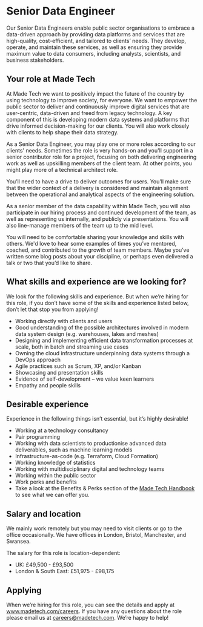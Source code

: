 # Senior Data Engineer

Our Senior Data Engineers enable public sector organisations to embrace a data-driven approach by providing data platforms and services that are high-quality, cost-efficient, and tailored to clients’ needs. They develop, operate, and maintain these services, as well as ensuring they provide maximum value to data consumers, including analysts, scientists, and business stakeholders.

## Your role at Made Tech 

At Made Tech we want to positively impact the future of the country by using technology to improve society, for everyone. We want to empower the public sector to deliver and continuously improve digital services that are user-centric, data-driven and freed from legacy technology. A key component of this is developing modern data systems and platforms that drive informed decision-making for our clients. You will also work closely with clients to help shape their data strategy.

As a Senior Data Engineer, you may play one or more roles according to our clients' needs. Sometimes the role is very hands-on and you'll support in a senior contributor role for a project, focusing on both delivering engineering work as well as upskilling members of the client team. At other points, you might play more of a technical architect role. 

You’ll need to have a drive to deliver outcomes for users. You’ll make sure that the wider context of a delivery is considered and maintain alignment between the operational and analytical aspects of the engineering solution.

As a senior member of the data capability within Made Tech, you will also participate in our hiring process and continued development of the team, as well as representing us internally, and publicly via presentations. You will also line-manage members of the team up to the mid level.

You will need to be comfortable sharing your knowledge and skills with others. We'd love to hear some examples of times you’ve mentored, coached, and contributed to the growth of team members. Maybe you’ve written some blog posts about your discipline, or perhaps even delivered a talk or two that you’d like to share.

## What skills and experience are we looking for?

We look for the following skills and experience. But when we’re hiring for this role, if you don’t have some of the skills and experience listed below, don’t let that stop you from applying! 

- Working directly with clients and users
- Good understanding of the possible architectures involved in modern data system design (e.g. warehouses, lakes and meshes)
- Designing and implementing efficient data transformation processes at scale, both in batch and streaming use cases
- Owning the cloud infrastructure underpinning data systems through a DevOps approach
- Agile practices such as Scrum, XP, and/or Kanban
- Showcasing and presentation skills
- Evidence of self-development – we value keen learners
- Empathy and people skills

## Desirable experience

Experience in the following things isn’t essential, but it’s highly desirable!

- Working at a technology consultancy
- Pair programming
- Working with data scientists to productionise advanced data deliverables, such as machine learning models
- Infrastructure-as-code (e.g. Terraform, Cloud Formation)
- Working knowledge of statistics
- Working with multidisciplinary digital and technology teams
- Working within the public sector
- Work perks and benefits
- Take a look at the Benefits & Perks section of the [Made Tech Handbook](https://github.com/madetech/handbook)
 to see what we can offer you. 

## Salary and location

We mainly work remotely but you may need to visit clients or go to the office occasionally. We have offices in London, Bristol, Manchester, and Swansea. 

The salary for this role is location-dependent:

- UK: £49,500 - £93,500
- London & South East: £51,975 - £98,175

## Applying

When we’re hiring for this role, you can see the details and apply at www.madetech.com/careers. If you have any questions about the role please email us at [careers@madetech.com](mailto:careers@madetech.com). We’re happy to help!
